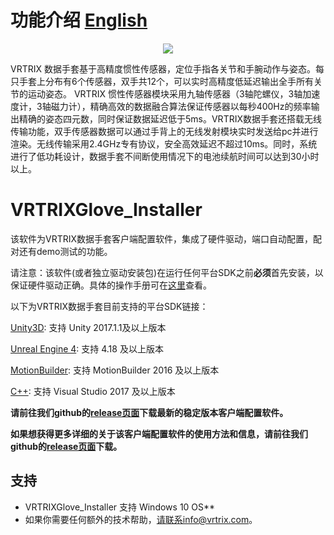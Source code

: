 # 功能介绍 [English][english]

<p align="center">
  <img src="https://github.com/VRTRIX/VRTRIXGlove_Unity3D_SDK/blob/master/docs/img/digital_glove.png"/>
</p>

VRTRIX 数据手套基于高精度惯性传感器，定位手指各关节和手腕动作与姿态。每只手套上分布有6个传感器，双手共12个，可以实时高精度低延迟输出全手所有关节的运动姿态。
VRTRIX 惯性传感器模块采用九轴传感器（3轴陀螺仪，3轴加速度计，3轴磁力计），精确高效的数据融合算法保证传感器以每秒400Hz的频率输出精确的姿态四元数，同时保证数据延迟低于5ms。VRTRIX数据手套还搭载无线传输功能，双手传感器数据可以通过手背上的无线发射模块实时发送给pc并进行渲染。无线传输采用2.4GHz专有协议，安全高效延迟不超过10ms。同时，系统进行了低功耗设计，数据手套不间断使用情况下的电池续航时间可以达到30小时以上。

# VRTRIXGlove_Installer

 该软件为VRTRIX数据手套客户端配置软件，集成了硬件驱动，端口自动配置，配对还有demo测试的功能。
 
 请注意：该软件(或者独立驱动安装包)在运行任何平台SDK之前**必须**首先安装，以保证硬件驱动正确。具体的操作手册可在[这里][here]查看。
 
 以下为VRTRIX数据手套目前支持的平台SDK链接：
 
[Unity3D][Unity3D]: 支持 Unity 2017.1.1及以上版本

[Unreal Engine 4][Unreal Engine 4]: 支持 4.18 及以上版本

[MotionBuilder][MotionBuilder]: 支持 MotionBuilder 2016 及以上版本

[C++][C++]: 支持 Visual Studio 2017 及以上版本

**请前往我们github的[release页面][devsite]下载最新的稳定版本客户端配置软件。**

**如果想获得更多详细的关于该客户端配置软件的使用方法和信息，请前往我们github的[release页面][devsite]下载。**

## 支持

- VRTRIXGlove_Installer 支持 Windows 10 OS**
- 如果你需要任何额外的技术帮助，请联系info@vrtrix.com。

[devsite]: https://github.com/VRTRIX/VRTRIXGlove_Installer/releases "VRTRIX Glove Installer Release site"
[here]: https://github.com/VRTRIX/VRTRIXGlove_Installer/blob/master/docs/%E5%8C%97%E4%BA%AC%E6%97%A0%E8%BF%9C%E5%BC%97%E5%B1%8A%E6%95%B0%E6%8D%AE%E6%89%8B%E5%A5%97(VRTRIX%20Data%20Glove)%E6%93%8D%E4%BD%9C%E6%89%8B%E5%86%8C.pdf
[Unity3D]: https://github.com/VRTRIX/VRTRIXGlove_Unity3D_SDK
[Unreal Engine 4]: https://github.com/VRTRIX/VRTRIXGlove_UE4_SDK
[MotionBuilder]: https://github.com/VRTRIX/VRTRIXGlove_MotionBuilder_Plugin
[C++]: https://github.com/VRTRIX/VRTRIXGloveCppSDK
[english]: https://github.com/VRTRIX/VRTRIXGlove_Unity3D_SDK/blob/master/README.md "english"
